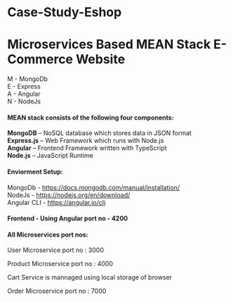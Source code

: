 # Case-Study-Eshop

<h1>Microservices Based MEAN Stack E-Commerce Website</h1>

M - MongoDb </br>
E - Express </br>
A - Angular </br>
N - NodeJs </br>

<h4>MEAN stack consists of the following four components:</h4>

<strong>MongoDB</strong> – NoSQL database which stores data in JSON format</br>
<strong>Express.js</strong> – Web Framework which runs with Node.js</br>
<strong>Angular</strong> – Frontend Framework written with TypeScript</br>
<strong>Node.js</strong> – JavaScript Runtime</br>

<h4>Enviorment Setup:</h4>

MongoDb - https://docs.mongodb.com/manual/installation/</br>
NodeJs - https://nodejs.org/en/download/</br>
Angular CLI - https://angular.io/cli</br>

<h4>Frontend - Using Angular port no - 4200</h4>

<h4>All Microservices port nos:</h4>

<p>User Microservice port no : 3000</p>
<p>Product Microservice port no : 4000</p>
<p>Cart Service is mannaged using local storage of browser</p>
<p>Order Microservice port no : 7000</p>



